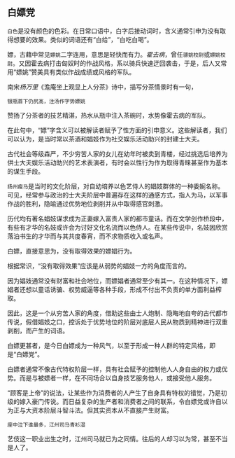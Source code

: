 ## 白嫖党

`白色`是没有颜色的色彩。在日常口语中，白字后接动词时，含义通常引申为没有取得想要的效果。类似的词语还有“白给”，“白吃白喝”。

嫖，古藉中常见`嫖姚`二字连用，意思是轻快而有力。*霍去病*，曾任`骠姚校尉`或`嫖姚校尉`。又因霍去病打击匈奴时的作战风格，系以骑兵快速迂回袭击，于是，后人又常用“嫖姚”赞美具有类似作战成绩或风格的军队。

南宋*杨万里*《澹庵坐上观显上人分茶》诗中，描写分茶情景时有一句， 
```
银瓶首下仍尻高，注汤作字势嫖姚
```
赞扬了分茶者的技艺精湛，热水从瓶中注入茶碗时，水势像霍去病的军队。

在此句中，“嫖”字含义可以被解读者赋予了性方面的引申意义。这些解读者，我们可以认为，是当时常以茶酒和娼妓作为社交娱乐活动助兴的封建士大夫。

古代社会等级森严，不少穷苦人家的女儿在幼年时被卖到青楼，经过挑选后培养为供士大夫娱乐活动助兴的艺术表演者，有时会以性行为作为取得青睐甚至作为基本的谋生手段。

`扬州瘦马`是当时的文化阶层，对自幼培养以色艺侍人的娼妓群体的一种委婉名称。可见，经常参与政治的士大夫阶层中普遍存在这样的通感方式，指人为马，以军事作战的胜利，隐喻通过优势地位剥削并从中取得感官刺激。

历代均有著名娼妓谋求成为正妻嫁入富贵人家的都市童话。而在文学创作桥段中，有些有才华的名妓或许会为讨好文化名流而以色侍人。在某些传说中，名妓因欣赏落泊书生的才华而与其共度春宵，而不求物质收入或名声。

白嫖，直接意思为，没有取得效果的嫖娼行为。

根据常识，“没有取得效果”应该是从弱势的娼妓一方的角度而言的。

因为娼妓通常没有财富和社会地位，而嫖娼者通常至少有其一。在这种情况下，嫖娼者还想以童话诱骗、权势威逼等各种手段，形成不付出不负责的单方面利益榨取。

因此，这是一个从穷苦人家的角度，借助这些由士人炮制、隐晦地自夸的古代都市传说，假借娼妓之口，控诉处于优势地位的阶层对底层人民从物质到精神进行双重剥削，而产生的词语。

白嫖更甚者，是今日白嫖成为一种风气，以至于形成一种人群的特定风格，即是“白嫖党”。

白嫖者通常不像古代特权阶层一样，具有社会赋予的控制他人人身自由的权力或优势。而是与被嫖者一样，在不同场合以自身技艺服务他人，或接受他人服务。

“顾客是上帝”的说法，让某些作为消费者的人产生了自身具有特权的错觉，乃是初级的嫁入豪门传说。而日益复杂的生产者和消费者之间的联系，令白嫖党或许自以为正与大资本阶层斗智斗法。但其实资本从不直接产生财富。

```
座中泣下谁最多，江州司马青衫湿
```

艺伎这一职业出生之时，江州司马就已为之同情。往后的人却习以为常，甚至不当是人了。